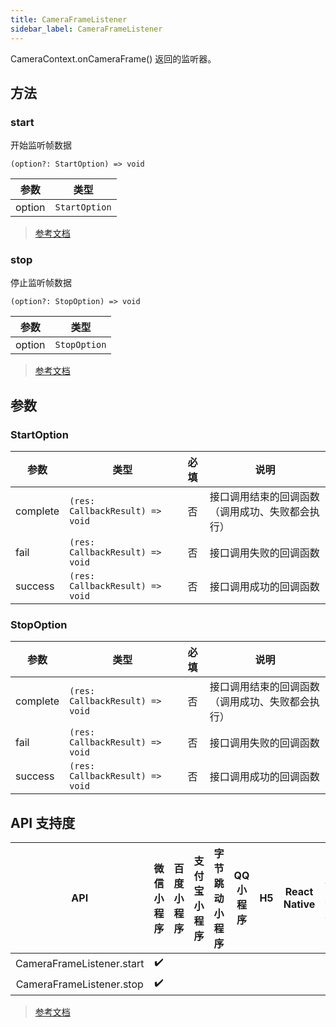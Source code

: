 ```yaml
---
title: CameraFrameListener
sidebar_label: CameraFrameListener
---
```


CameraContext.onCameraFrame() 返回的监听器。

## 方法

### start

开始监听帧数据

```tsx
(option?: StartOption) => void
```

| 参数 | 类型 |
| --- | --- |
| option | `StartOption` |

> [参考文档](https://developers.weixin.qq.com/miniprogram/dev/api/media/camera/CameraFrameListener.start.html)

### stop

停止监听帧数据

```tsx
(option?: StopOption) => void
```

| 参数 | 类型 |
| --- | --- |
| option | `StopOption` |

> [参考文档](https://developers.weixin.qq.com/miniprogram/dev/api/media/camera/CameraFrameListener.stop.html)

## 参数

### StartOption

| 参数 | 类型 | 必填 | 说明 |
| --- | --- | :---: | --- |
| complete | `(res: CallbackResult) => void` | 否 | 接口调用结束的回调函数（调用成功、失败都会执行） |
| fail | `(res: CallbackResult) => void` | 否 | 接口调用失败的回调函数 |
| success | `(res: CallbackResult) => void` | 否 | 接口调用成功的回调函数 |

### StopOption

| 参数 | 类型 | 必填 | 说明 |
| --- | --- | :---: | --- |
| complete | `(res: CallbackResult) => void` | 否 | 接口调用结束的回调函数（调用成功、失败都会执行） |
| fail | `(res: CallbackResult) => void` | 否 | 接口调用失败的回调函数 |
| success | `(res: CallbackResult) => void` | 否 | 接口调用成功的回调函数 |

## API 支持度

| API | 微信小程序 | 百度小程序 | 支付宝小程序 | 字节跳动小程序 | QQ 小程序 | H5 | React Native | 快应用 |
| :---: | :---: | :---: | :---: | :---: | :---: | :---: | :---: | :---: |
| CameraFrameListener.start | ✔️ |  |  |  |  |  |  |  |
| CameraFrameListener.stop | ✔️ |  |  |  |  |  |  |  |

> [参考文档](https://developers.weixin.qq.com/miniprogram/dev/api/media/camera/CameraFrameListener.html)
